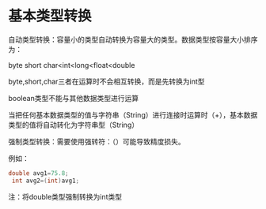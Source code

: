 # 基本类型转换
自动类型转换：容量小的类型自动转换为容量大的类型。数据类型按容量大小排序为：

byte  short char<int<long<float<double

byte,short,char三者在运算时不会相互转换，而是先转换为int型

boolean类型不能与其他数据类型进行运算

当把任何基本数据类型的值与字符串（String）进行连接时运算时（+），基本数据类型的值将自动转化为字符串型（String）

强制类型转换：需要使用强转符：（）可能导致精度损失。

例如：

```cpp
double avg1=75.8;
 int avg2=(int)avg1;
```
注：将double类型强制转换为int类型   
